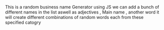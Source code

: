 This is a random business name Generator using JS 
we can add a bunch of different names in the list aswell as adjectives , Main name , another word 
it will create different combinations of random words each from these specified catogry 

